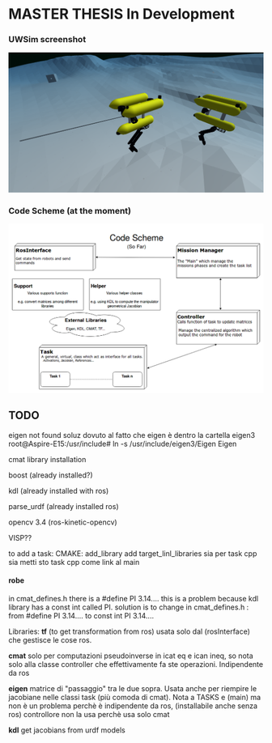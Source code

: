 # MASTER THESIS In Development

### UWSim screenshot 
![UWsim Screenshot](images/uwsim.png "UWsim")  

### Code Scheme (at the moment)
![Code Scheme](images/CodeScheme.png "Code Scheme")






## TODO
eigen not found soluz
dovuto al fatto che eigen è dentro la cartella eigen3
root@Aspire-E15:/usr/include# ln -s /usr/include/eigen3/Eigen Eigen





cmat library installation

boost (already installed?)

kdl (already installed with ros)

parse_urdf (already installed ros)

opencv 3.4 (ros-kinetic-opencv)

VISP??




to add a task:
CMAKE:
add_library
add target_linl_libraries sia per task cpp sia metti sto task cpp come link al main


#### robe
in cmat_defines.h there is a #define PI 3.14....    this is a problem because kdl library has a const int called PI.
solution is to change in cmat_defines.h : from #define PI 3.14....  to const int PI 3.14....


Libraries:
**tf** (to get transformation from ros) usata solo dal (rosInterface) che gestisce le cose ros.

**cmat** solo per computazioni pseudoinverse in icat eq e ican ineq, so nota solo alla classe controller che effettivamente fa ste operazioni. Indipendente da ros

**eigen** matrice di "passaggio" tra le due sopra.
Usata anche per riempire le jacobiane nelle classi task (più comoda di cmat).
Nota a TASKS e (main) ma non è un problema perchè è indipendente da ros, (installabile anche senza ros)
controllore non la usa perchè usa solo cmat

**kdl** get jacobians from urdf models


